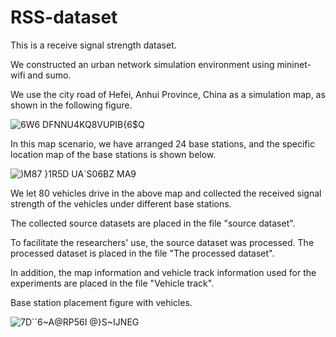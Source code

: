 # RSS-dataset

This is a receive signal strength dataset.

We constructed an urban network simulation environment using mininet-wifi and sumo.

We use the city road of Hefei, Anhui Province, China as a simulation map, as shown in the following figure.

![6W6 DFNNU4KQ8VUPIB{6$Q](https://user-images.githubusercontent.com/107245648/211468812-0fec183a-a161-41eb-bf89-e2ee6c94a227.png)


In this map scenario, we have arranged 24 base stations, and the specific location map of the base stations is shown below.

![)M87 }1R5D UA`S06BZ MA9](https://user-images.githubusercontent.com/107245648/211469056-9e245969-f545-4bc6-8230-c189128dfc5f.png)

We let 80 vehicles drive in the above map and collected the received signal strength of the vehicles under different base stations.

The collected source datasets are placed in the file "source dataset".

To facilitate the researchers' use, the source dataset was processed. The processed dataset is placed in the file "The processed dataset".

In addition, the map information and vehicle track information used for the experiments are placed in the file "Vehicle track".

Base station placement figure with vehicles.

![7D``6~A@RP56I @}S~IJNEG](https://user-images.githubusercontent.com/107245648/211473142-0d52a9ee-4bd7-4a48-b569-6e67b8d9f81c.png)
